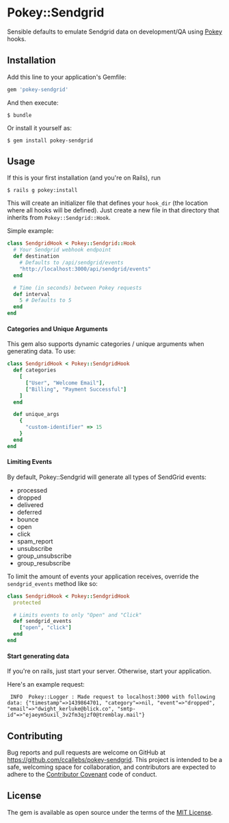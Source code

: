 # Pokey::Sendgrid

Sensible defaults to emulate Sendgrid data on development/QA using [Pokey](https://github.com/ccallebs/pokey) hooks.

## Installation

Add this line to your application's Gemfile:

```ruby
gem 'pokey-sendgrid'
```

And then execute:

    $ bundle

Or install it yourself as:

    $ gem install pokey-sendgrid

## Usage

If this is your first installation (and you're on Rails), run

`$ rails g pokey:install`

This will create an initializer file that defines your `hook_dir` (the
location where all hooks will be defined). Just create a new file in that
directory that inherits from `Pokey::Sendgrid::Hook`.

Simple example:

``` RUBY
class SendgridHook < Pokey::Sendgrid::Hook
  # Your Sendgrid webhook endpoint
  def destination
    # Defaults to /api/sendgrid/events
    "http://localhost:3000/api/sendgrid/events"
  end

  # Time (in seconds) between Pokey requests
  def interval
    5 # Defaults to 5
  end
end
```

#### Categories and Unique Arguments
This gem also supports dynamic categories / unique arguments when generating
data. To use:

``` RUBY
class SendgridHook < Pokey::SendgridHook
  def categories
    [
      ["User", "Welcome Email"],
      ["Billing", "Payment Successful"]
    ]
  end

  def unique_args
    {
      "custom-identifier" => 15
    }
  end
end
```

#### Limiting Events
By default, Pokey::Sendgrid will generate all types of SendGrid events:
- processed
- dropped
- delivered
- deferred
- bounce
- open
- click
- spam_report
- unsubscribe
- group_unsubscribe
- group_resubscribe

To limit the amount of events your application receives, override the
`sendgrid_events` method like so:

``` RUBY
class SendgridHook < Pokey::SendgridHook
  protected

  # Limits events to only "Open" and "Click"
  def sendgrid_events
    ["open", "click"]
  end
end
```

#### Start generating data
If you're on rails, just start your server. Otherwise, start your application.

Here's an example request:
```
 INFO  Pokey::Logger : Made request to localhost:3000 with following data: {"timestamp"=>1439864701, "category"=>nil, "event"=>"dropped", "email"=>"dwight_kerluke@blick.co", "smtp-id"=>"ejaeym5uxil_3v2fm3qjzf0@tremblay.mail"}
 ```

## Contributing

Bug reports and pull requests are welcome on GitHub at https://github.com/ccallebs/pokey-sendgrid. This project is intended to be a safe, welcoming space for collaboration, and contributors are expected to adhere to the [Contributor Covenant](contributor-covenant.org) code of conduct.


## License

The gem is available as open source under the terms of the [MIT License](http://opensource.org/licenses/MIT).


